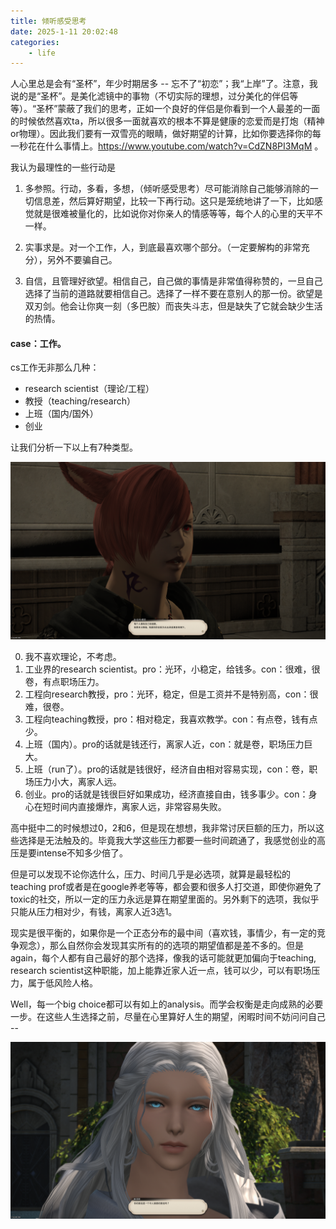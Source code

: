 ```yaml
---
title: 倾听感受思考
date: 2025-1-11 20:02:48
categories:
    - life 
---
```



人心里总是会有“圣杯”，年少时期居多 -- 忘不了“初恋”；我“上岸”了。注意，我说的是“圣杯”。是美化滤镜中的事物（不切实际的理想，过分美化的伴侣等等）。“圣杯”蒙蔽了我们的思考，正如一个良好的伴侣是你看到一个人最差的一面的时候依然喜欢ta，所以很多一面就喜欢的根本不算是健康的恋爱而是打炮（精神or物理）。因此我们要有一双雪亮的眼睛，做好期望的计算，比如你要选择你的每一秒花在什么事情上。https://www.youtube.com/watch?v=CdZN8PI3MqM 。

我认为最理性的一些行动是

1. 多参照。行动，多看，多想，（倾听感受思考）尽可能消除自己能够消除的一切信息差，然后算好期望，比较一下再行动。这只是笼统地讲了一下，比如感觉就是很难被量化的，比如说你对你亲人的情感等等，每个人的心里的天平不一样。

2. 实事求是。对一个工作，人，到底最喜欢哪个部分。（一定要解构的非常充分），另外不要骗自己。

3. 自信，且管理好欲望。相信自己，自己做的事情是非常值得称赞的，一旦自己选择了当前的道路就要相信自己。选择了一样不要在意别人的那一份。欲望是双刃剑。他会让你爽一刻（多巴胺）而丧失斗志，但是缺失了它就会缺少生活的热情。

#### case：工作。

cs工作无非那么几种：
* research scientist（理论/工程）
* 教授（teaching/research）
* 上班（国内/国外）
* 创业

让我们分析一下以上有7种类型。

![alt text](./倾听感受思考/d35f0d11ba9225fa6efff1a8baf13d6.png)

0. 我不喜欢理论，不考虑。
1. 工业界的research scientist。pro：光环，小稳定，给钱多。con：很难，很卷，有点职场压力。
2. 工程向research教授，pro：光环，稳定，但是工资并不是特别高，con：很难，很卷。
3. 工程向teaching教授，pro：相对稳定，我喜欢教学。con：有点卷，钱有点少。
4. 上班（国内）。pro的话就是钱还行，离家人近，con：就是卷，职场压力巨大。
5. 上班（run了）。pro的话就是钱很好，经济自由相对容易实现，con：卷，职场压力小大，离家人远。
6. 创业。pro的话就是钱很巨好如果成功，经济直接自由，钱多事少。con：身心在短时间内直接爆炸，离家人远，非常容易失败。

高中挺中二的时候想过0，2和6，但是现在想想，我非常讨厌巨额的压力，所以这些选择是无法触及的。毕竟我大学这些压力都要一些时间疏通了，我感觉创业的高压是要intense不知多少倍了。

但是可以发现不论你选什么，压力、时间几乎是必选项，就算是最轻松的teaching prof或者是在google养老等等，都会要和很多人打交道，即使你避免了toxic的社交，所以一定的压力永远是算在期望里面的。另外剩下的选项，我似乎只能从压力相对少，有钱，离家人近3选1。

现实是很平衡的，如果你是一个正态分布的最中间（喜欢钱，事情少，有一定的竞争观念），那么自然你会发现其实所有的的选项的期望值都是差不多的。但是again，每个人都有自己最好的那个选择，像我的话可能就更加偏向于teaching, research scientist这种职能，加上能靠近家人近一点，钱可以少，可以有职场压力，属于低风险人格。

Well，每一个big choice都可以有如上的analysis。而学会权衡是走向成熟的必要一步。在这些人生选择之前，尽量在心里算好人生的期望，闲暇时间不妨问问自己 -- 

![alt text](./倾听感受思考/d1c630542c4559f4fe5a6514f0cd974.png)
